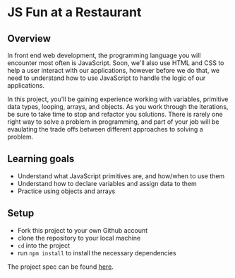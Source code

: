 # JS Fun at a Restaurant

## Overview

In front end web development, the programming language you will encounter most
often is JavaScript. Soon, we'll also use HTML and CSS to help a user interact
with our applications, however before we do that, we need to understand how to
use JavaScript to handle the logic of our applications.

In this project, you'll be gaining experience working with variables, primitive
data types, looping, arrays, and objects. As you work through the
iterations, be sure to take time to stop and refactor you solutions. There is
rarely one right way to solve a problem in programming, and part of your job
will be evaulating the trade offs between different approaches to solving a
problem.

## Learning goals

- Understand what JavaScript primitives are, and how/when to use them
- Understand how to declare variables and assign data to them
- Practice using objects and arrays

## Setup

- Fork this project to your own Github account
- clone the repository to your local machine
- `cd` into the project
- run `npm install` to install the necessary dependencies

The project spec can be found [here](https://frontend.turing.edu/projects/module-1/restaurant.html).
